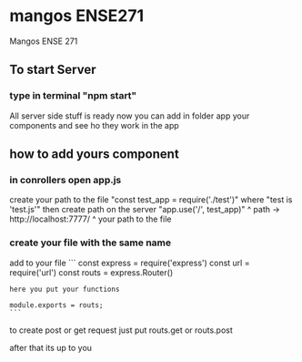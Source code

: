 # mangos ENSE271
Mangos ENSE 271

## To start Server 
### type in terminal "npm start"

All server side stuff is ready 
now you can add in folder app your components and see ho they work in the app

## how to add yours component
### in conrollers open app.js 
create your path to the file
"const test_app = require('./test')"
where "test is 'test.js'"
then create path on the server
"app.use('/', test_app)"
         ^ path -> http://localhost:7777/
                ^ your path to the file
### create your file with the same name

add to your file
    ```
    const express = require('express')
    const url = require('url')
    const routs = express.Router()

    here you put your functions

    module.exports = routs;
    ```

to create post or get request just put 
    routs.get or routs.post

after that its up to you 

